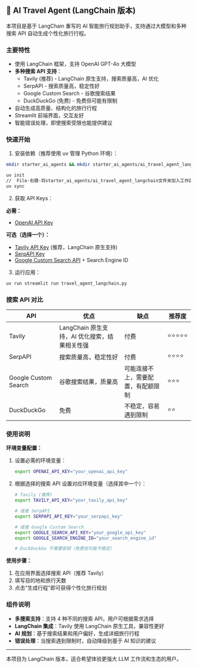 ## 🛫 AI Travel Agent (LangChain 版本)

本项目是基于 LangChain 重写的 AI 智能旅行规划助手，支持通过大模型和多种搜索 API 自动生成个性化旅行行程。

### 主要特性
- 使用 LangChain 框架，支持 OpenAI GPT-4o 大模型
- **多种搜索 API 支持**：
  - Tavily (推荐) - LangChain 原生支持，搜索质量高，AI 优化
  - SerpAPI - 搜索质量高，稳定性好
  - Google Custom Search - 谷歌搜索结果
  - DuckDuckGo (免费) - 免费但可能有限制
- 自动生成高质量、结构化的旅行行程
- Streamlit 前端界面，交互友好
- 智能错误处理，即使搜索受限也能提供建议

### 快速开始

1. 安装依赖（推荐使用 uv 管理 Python 环境）：

```bash
mkdir starter_ai_agents && mkdir starter_ai_agents/ai_travel_agent_langchain  && cd starter_ai_agents/ai_travel_agent_langchain

uv init
//  File-右键-将starter_ai_agents/ai_travel_agent_langchain文件夹加入工作区
uv sync
```

2. 获取 API Keys：

**必需：**
- [OpenAI API Key](https://platform.openai.com/)

**可选（选择一个）：**
- [Tavily API Key](https://tavily.com/) (推荐，LangChain 原生支持)
- [SerpAPI Key](https://serpapi.com/)
- [Google Custom Search API](https://developers.google.com/custom-search) + Search Engine ID

3. 运行应用：
```bash
uv run streamlit run travel_agent_langchain.py
```

### 搜索 API 对比

| API | 优点 | 缺点 | 推荐度 |
|-----|------|------|--------|
| Tavily | LangChain 原生支持，AI 优化搜索，结果相关性强 | 付费 | ⭐⭐⭐⭐⭐ |
| SerpAPI | 搜索质量高，稳定性好 | 付费 | ⭐⭐⭐⭐ |
| Google Custom Search | 谷歌搜索结果，质量高 | 可能连接不上，需要配置，有配额限制 | ⭐⭐⭐ |
| DuckDuckGo | 免费 | 不稳定，容易遇到限制 | ⭐⭐ |

### 使用说明

**环境变量配置：**
1. 设置必需的环境变量：
   ```bash
   export OPENAI_API_KEY="your_openai_api_key"
   ```

2. 根据选择的搜索 API 设置对应环境变量（选择其中一个）：
   ```bash
   # Tavily (推荐)
   export TAVILY_API_KEY="your_tavily_api_key"
   
   # 或者 SerpAPI
   export SERPAPI_API_KEY="your_serpapi_key"
   
   # 或者 Google Custom Search
   export GOOGLE_SEARCH_API_KEY="your_google_api_key"
   export GOOGLE_SEARCH_ENGINE_ID="your_search_engine_id"
   
   # DuckDuckGo 不需要密钥（免费但可能不稳定）
   ```

**使用步骤：**
1. 在应用界面选择搜索 API（推荐 Tavily）
2. 填写目的地和旅行天数
3. 点击"生成行程"即可获得个性化旅行规划

### 组件说明
- **多搜索支持**：支持 4 种不同的搜索 API，用户可根据需求选择
- **LangChain 集成**：Tavily 使用 LangChain 原生工具，兼容性更好
- **AI 规划**：基于搜索结果和用户偏好，生成详细旅行行程
- **错误处理**：当搜索遇到限制时，自动降级到基于 AI 知识的建议

---

本项目为 LangChain 版本，适合希望体验更强大 LLM 工作流和生态的用户。 